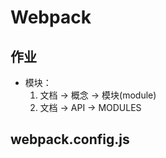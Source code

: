 # Webpack

## 作业

- 模块：
  1. 文档 -> 概念 -> 模块(module)
  2. 文档 -> API -> MODULES

## webpack.config.js
